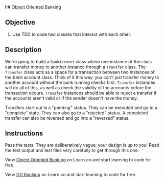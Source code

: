 h# Object Oriented Banking

## Objective

1. Use TDD to code two classes that interact with each other. 

## Description

We're going to build a `BankAccount` class where one instance of the class can transfer money to another instance through a `Transfer` class. The `Transfer` class acts as a space for a transaction between two instances of the bank account class. Think of it this way: you can't just transfer money to another account without the bank running checks first. `Transfer` instances will do all of this, as well as check the validity of the accounts before the transaction occurs. `Transfer` instances should be able to reject a transfer if the accounts aren't valid or if the sender doesn't have the money.

Transfers start out in a "pending" status. They can be executed and go to a "complete" state. They can also go to a "rejected" status. A completed transfer can also be reversed and go into a "reversed" status.

## Instructions

Pass the tests. They are deliberatively vague; your design is up to you! Read the test output and test files very carefully to get through this one. 

<p data-visibility='hidden'>View <a href='https://learn.co/lessons/oo-banking' title='Object Oriented Banking'>Object Oriented Banking</a> on Learn.co and start learning to code for free.</p>

<p class='util--hide'>View <a href='https://learn.co/lessons/oo-banking'>OO Banking</a> on Learn.co and start learning to code for free.</p>
